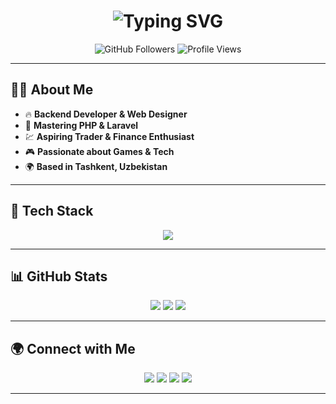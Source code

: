 
<h1 align="center"> 
  <img src="https://readme-typing-svg.demolab.com?font=Fira+Code&weight=500&size=24&pause=1000&color=F7F7F7&center=true&vCenter=true&width=435&lines=Hi%2C+I'm+Dilmurod+Umarov!;Welcome+to+my+GitHub+profile!" alt="Typing SVG" />
</h1>

<p align="center">
  <img src="https://img.shields.io/github/followers/dimaboyfx?style=social" alt="GitHub Followers">
  <img src="https://komarev.com/ghpvc/?username=dimaboyfx&color=blueviolet" alt="Profile Views">
</p>

---

## 👨‍💻 About Me

- 🔥 **Backend Developer & Web Designer**
- 🎯 **Mastering PHP & Laravel**
- 💹 **Aspiring Trader & Finance Enthusiast**
- 🎮 **Passionate about Games & Tech**
- 🌍 **Based in Tashkent, Uzbekistan**

---

## 🚀 Tech Stack
<p align="center">
  <img src="https://skillicons.dev/icons?i=php,laravel,html,css,js,bootstrap,git,github,linux" />
</p>

---

## 📊 GitHub Stats
<p align="center">
  <img src="https://github-readme-stats.vercel.app/api?username=dimaboyfx&show_icons=true&theme=radical&hide_border=false&include_all_commits=true&count_private=true" />
  <img src="https://github-readme-streak-stats.herokuapp.com/?user=dimaboyfx&theme=radical&hide_border=false" />
  <img src="https://github-readme-stats.vercel.app/api/top-langs/?username=dimaboyfx&theme=radical&hide_border=false&include_all_commits=true&count_private=true&layout=compact" />
</p>

---

## 🌍 Connect with Me
<p align="center">
  <a href="mailto:umarovdimok@gmail.com"><img src="https://img.shields.io/badge/Email-D14836?style=for-the-badge&logo=gmail&logoColor=white" /></a>
  <a href="https://t.me/dimaboyfx"><img src="https://img.shields.io/badge/Telegram-2CA5E0?style=for-the-badge&logo=telegram&logoColor=white" /></a>
  <a href="https://www.linkedin.com/in/dimaboyfx"><img src="https://img.shields.io/badge/LinkedIn-0077B5?style=for-the-badge&logo=linkedin&logoColor=white" /></a>
  <a href="https://github.com/dimaboyfx"><img src="https://img.shields.io/badge/GitHub-100000?style=for-the-badge&logo=github&logoColor=white" /></a>
</p>

---
